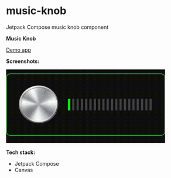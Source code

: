# music-knob
Jetpack Compose music knob component

**Music Knob**

<a href="https://github.com/raheemadamboev/music-knob/blob/master/app-debug.apk">Demo app</a>

**Screenshots:**

<img src="https://github.com/raheemadamboev/music-knob/blob/master/IMG_20210928_020214_971.gif" alt="Italian Trulli" width="434" height="200">

**Tech stack:**

- Jetpack Compose
- Canvas
